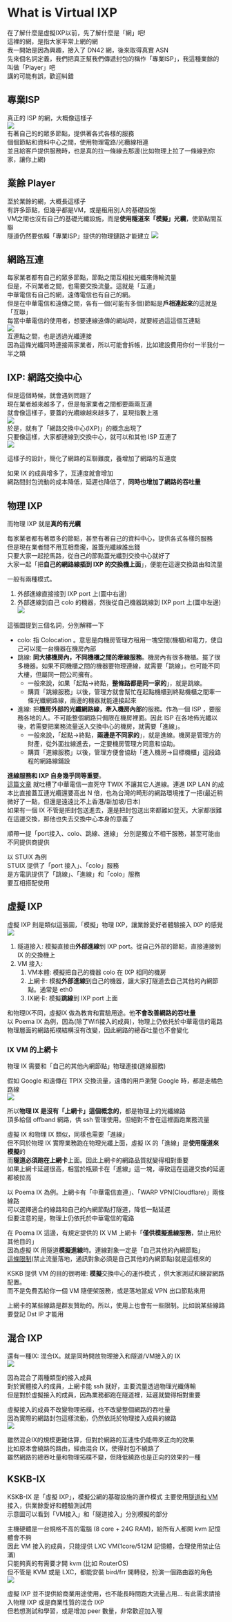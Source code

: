 # What is Virtual IXP

在了解什麼是虛擬IXP以前，先了解什麼是「網」吧!  
這裡的網，是指大家平常上網的網   
我一開始是因為興趣，接入了 DN42 網，後來取得真實 ASN  
先來個名詞定義，我們把真正幫我們傳遞封包的稱作「專業ISP」，我這種業餘的叫做「Player」吧  
講的可能有誤，歡迎糾錯

## 專業ISP
真正的 ISP 的網，大概像這樣子  
![](https://i.imgur.com/EUixT9N.png)  
有著自己的的眾多節點，提供著各式各樣的服務  
個個節點和資料中心之間，使用物理電路/光纜線相連  
並且給客戶提供服務時，也是真的拉一條線去那邊(比如物理上拉了一條線到你家，讓你上網)  

## 業餘 Player
至於業餘的網，大概長這樣子  
有許多節點，但幾乎都是VM，或是租用別人的基礎設施  
VM之間也沒有自己的基礎光纖設施，而是**使用隧道來「模擬」光纜**，使節點間互聯  
隧道仍然要依賴「專業ISP」提供的物理鏈路才能建立
![](https://i.imgur.com/ukRolkU.png)  

## 網路互連
每家業者都有自己的眾多節點，節點之間互相拉光纖來傳輸流量  
但是，不同業者之間，也需要交換流量。這就是「互連」  
中華電信有自己的網，遠傳電信也有自己的網。  
但是在中華電信和遠傳之間，各有一個(可能有多個)節點是**戶相連起來**的這就是「互聯」  
每當中華電信的使用者，想要連線遠傳的網站時，就要經過這這個互連點   
![](https://i.imgur.com/xC9vlU5.png)  
互連點之間，也是透過光纖連接  
因為這條光纖同時連接兩家業者，所以可能會拆帳，比如建設費用你付一半我付一半之類  

## IXP: 網路交換中心
但是這個時候，就會遇到問題了  
現在業者越來越多了，但是每家業者之間都要兩兩互連  
就會像這樣子，要蓋的光纜線越來越多了，呈現指數上漲  
![](https://i.imgur.com/TYyAiNt.png)  
於是，就有了「網路交換中心(IXP)」的概念出現了  
只要像這樣，大家都連線到交換中心，就可以和其他 ISP 互連了  
![](https://i.imgur.com/iH6Nm5w.png)  

這樣子的設計，簡化了網路的互聯難度，養增加了網路的互連度  

如果 IX 的成員增多了，互連度就會增加  
網路間封包流動的成本降低，延遲也降低了，**同時也增加了網路的吞吐量**  

## 物理 IXP
而物理 IXP 就是**真的有光纜**  

每家業者都有著眾多的節點，甚至有著自己的資料中心，提供各式各樣的服務  
但是現在業者間不用互相喬攏，誰蓋光纖線誰出錢  
只要大家一起挖馬路，從自己的節點蓋光纖到交換中心就好了  
大家一起「把**自己的網路線插到 IXP 的交換機上面**」，便能在這邊交換路由和流量  

一般有兩種模式。
1. 外部進線直接接到 IXP port 上(圖中右邊)
2. 外部進線到自己 colo 的機器，然後從自己機器跳線到 IXP port 上(圖中左邊)
![](https://i.imgur.com/5M8FD5a.png)  

這張圖提到三個名詞，分別解釋一下

* colo: 指 Colocation 。意思是向機房管理方租用一塊空間(機櫃)和電力，使自己可以擺一台機器在機房內部
* 跳線: **同大樓機房內，不同機櫃之間的牽線服務**。機房內有很多機櫃。擺了很多機器。如果不同機櫃之間的機器要物理連線，就需要「跳線」。也可能不同大樓，但屬同一間公司擁有。
    * 一般來說，如果「起點→終點，**整條路都是同一家的**」，就是跳線。
    * 購買「跳線服務」以後，管理方就會幫忙在起點機櫃到終點機櫃之間牽一條光纖網路線，兩邊的機器就能連接起來
* 進線: 把**機房外部的光纖網路線，牽入機房內部**的服務。作為一個 ISP ，要服務各地的人。不可能整個網路只侷限在機房裡面。因此 ISP 在各地佈光纖以後，若需要把業務流量送入交換中心的機房，就需要「進線」。
    * 一般來說，「起點→終點，**兩邊是不同家的**」，就是進線。機房是管理方的財產，從外面拉線進去，一定要機房管理方同意和協助。
    * 購買「進線服務」以後，管理方便會協助「進入機房→目標機櫃」這段路程的網路線鋪設

**進線服務和 IXP 自身幾乎同等重要**。  
[這篇文章](https://www.ptt.cc/bbs/Broad_Band/M.1239365152.A.886.html) 就吐槽了中華電信一直死守 TWIX 不讓其它人進線。連進 IXP LAN 的成本比直接蓋互連光纜還要高出 N 倍，也為台灣的畸形的網路環境推了一把(最近稍微好了一點，但還是遠遠比不上香港/新加坡/日本)  
如果有一個 IX 不管是把封包送進去，還是把封包送出來都難如登天。大家都很難在這邊交換，那他也失去交換中心本身的意義了  

順帶一提「port接入、colo、跳線、進線」 分別是獨立不相干服務，甚至可能由不同提供商提供  

以 STUIX 為例  
STUIX 提供了「port 接入」、「colo」服務  
是方電訊提供了「跳線」、「進線」和「colo」服務  
要互相搭配使用  

## 虛擬 IXP

虛擬 IXP 則是類似這張圖，「模擬」物理 IXP，讓業餘愛好者體驗接入 IXP 的感覺  
![](https://i.imgur.com/Rzir1RX.png)  

1. 隧道接入: 模擬直接由**外部進線**到 IXP port。從自己外部的節點，直接連接到 IX 的交換機上
2. VM 接入: 
    1. VM本體: 模擬把自己的機器 colo 在 IXP 相同的機房
    2. 上網卡: 模擬**外部進線**到自己的機器，讓大家打隧道去自己其他的內網節點。通常是 eth0
    3. IX網卡: 模擬**跳線**到 IXP port 上面

和物理IX不同，虛擬IX 做為教育和實驗用途。他**不會改善網路的吞吐量**  
以 Poema IX 為例，因為(除了Wifi接入的成員)，物理上仍依托於中華電信的電路  
物理層面的網路拓樸結構沒有改變，因此網路的總吞吐量也不會變化  

### IX VM 的上網卡<a name="IX-VM-ETH0"></a>

物理 IX 需要和「自己的其他內網節點」物理連接(進線服務)  

假如 Google 和遠傳在 TPIX 交換流量，遠傳的用戶瀏覽 Google 時，都是走橘色路線  
![](https://i.imgur.com/DAEiOfm.png)

所以**物理 IX 是沒有「上網卡」這個概念的**，都是物理上的光纖線路  
頂多給個 offband 網路，供 ssh 管理使用。但絕對不會在這裡面跑業務流量  

虛擬 IX 和物理 IX 類似，同樣也需要「進線」  
但不同於物理 IX 實際業務跑在物理光纖上面，虛擬 IX 的「進線」是**使用隧道來模擬**的  
而**隧道必須跑在上網卡**上面。因此上網卡的網路品質就變得相對重要  
如果上網卡延遲很高，相當於瓶頸卡在「進線」這一塊，導致這在這邊交換的延遲都被拉高  

以 Poema IX 為例。上網卡有「中華電信直連」、「WARP VPN(Cloudflare)」兩條線路  
可以選擇適合的線路和自己的內網節點打隧道，降低一點延遲  
但要注意的是，物理上仍依托於中華電信的電路

在 Poema IX 這邊，有規定提供的 IX VM 上網卡「**僅供模擬進線服務**，禁止用於其他目的」  
因為虛擬 IX 用隧道**模擬進線**時。連線對象一定是「自己其他的內網節點」  
[這條限制](../#IX-VM-LIMIT)(禁止流量落地，通訊對象必須是自己其他的內網節點)就是這樣來的  

KSKB 提供 VM 的目的很明確: **模擬**交換中心的運作模式 ，供大家測試和練習網路配置。  
而不是免費丟給你一個 VM 隨便架服務，或是落地當成 VPN 出口節點來用  

上網卡的某些線路是群友贊助的。所以，使用上也會有一些限制。比如說某些線路要登記 Dst IP 才能用  

## 混合 IXP

還有一種IX: 混合IX。就是同時開放物理接入和隧道/VM接入的 IX  
![](https://i.imgur.com/6D4H9st.png)

因為混合了兩種類型的接入成員  
對於實體接入的成員，上網卡能 ssh 就好，主要流量透過物理光纖傳輸  
但是對於虛擬接入的成員，因為業務都跑在隧道裡，延遲就變得相對重要  

虛擬接入的成員不改變物理拓樸，也不改變整個網路的吞吐量  
因為實際的網路封包這樣流動，仍然依託於物理接入成員的線路  
![](https://i.imgur.com/G7iMI9q.png)

雖然混合IX的規模更難估算，但對於網路的互連性仍能帶來正向的效果  
比如原本會繞路的路由，經由混合 IX，使得封包不繞路了  
雖然網路的總吞吐量和物理拓樸不變，但降低繞路也是正向的效果的一種  

## KSKB-IX
KSKB-IX 是「虛擬 IXP」，模擬公網的基礎設施的運作模式
主要使用[隧道和 VM ](/#join)接入，供業餘愛好和體驗測試用  
示意圖可以看到「VM接入」和「隧道接入」分別模擬的部分  

主機硬體是一台規格不高的電腦 (8 core + 24G RAM)，給所有人都開 kvm 記憶體會不夠  
因此 VM 接入的成員，只能提供 LXC VM(1core/512M 記憶體，合理使用禁止佔滿)   
只能夠真的有需要才開 kvm (比如 RouterOS)  
但不管是 KVM 或是 LXC，都能安裝 bird/frr 開轉發，扮演一個路由器的角色  
![](https://i.imgur.com/Dmtb14v.png)

虛擬 IXP 並不提供給商業用途使用，也不能長時間跑大流量占用... 
有此需求請接入物理 IXP 或是商業性質的混合 IXP  
但若想測試和學習，或是增加 peer 數量，非常歡迎加入喔  
